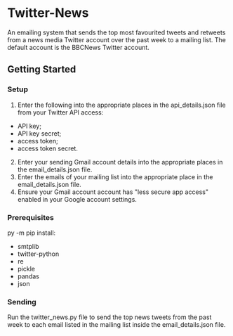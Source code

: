 # Twitter-News

An emailing system that sends the top most favourited tweets and retweets from a news media Twitter account over the past week to a mailing list. The default account is the BBCNews Twitter account.

## Getting Started
### Setup
1. Enter the following into the appropriate places in the api_details.json file from your Twitter API access:
- API key;
- API key secret;
- access token;
- access token secret.
2. Enter your sending Gmail account details into the appropriate places in the email_details.json file.
3. Enter the emails of your mailing list into the appropriate place in the email_details.json file. 
4. Ensure your Gmail account account has "less secure app access" enabled in your Google account settings.

### Prerequisites
py -m pip install:
- smtplib
- twitter-python
- re
- pickle
- pandas
- json

### Sending
Run the twitter_news.py file to send the top news tweets from the past week to each email listed in the mailing list inside the email_details.json file.

